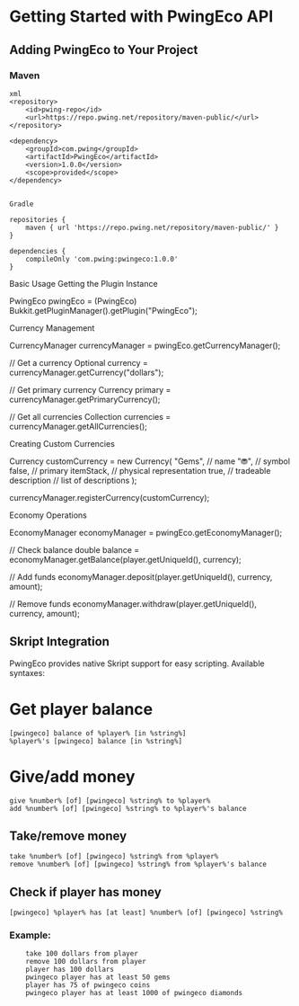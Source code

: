 # Getting Started with PwingEco API

## Adding PwingEco to Your Project

### Maven
```
xml
<repository>
    <id>pwing-repo</id>
    <url>https://repo.pwing.net/repository/maven-public/</url>
</repository>

<dependency>
    <groupId>com.pwing</groupId>
    <artifactId>PwingEco</artifactId>
    <version>1.0.0</version>
    <scope>provided</scope>
</dependency>


Gradle

repositories {
    maven { url 'https://repo.pwing.net/repository/maven-public/' }
}

dependencies {
    compileOnly 'com.pwing:pwingeco:1.0.0'
}
```

Basic Usage
Getting the Plugin Instance

PwingEco pwingEco = (PwingEco) Bukkit.getPluginManager().getPlugin("PwingEco");

Currency Management

CurrencyManager currencyManager = pwingEco.getCurrencyManager();

// Get a currency
Optional<Currency> currency = currencyManager.getCurrency("dollars");

// Get primary currency
Currency primary = currencyManager.getPrimaryCurrency();

// Get all currencies
Collection<Currency> currencies = currencyManager.getAllCurrencies();

Creating Custom Currencies

Currency customCurrency = new Currency(
    "Gems",          // name
    "⛃",            // symbol
    false,          // primary
    itemStack,      // physical representation
    true,           // tradeable
    description     // list of descriptions
);

currencyManager.registerCurrency(customCurrency);

Economy Operations

EconomyManager economyManager = pwingEco.getEconomyManager();

// Check balance
double balance = economyManager.getBalance(player.getUniqueId(), currency);

// Add funds
economyManager.deposit(player.getUniqueId(), currency, amount);

// Remove funds
economyManager.withdraw(player.getUniqueId(), currency, amount);


## Skript Integration

PwingEco provides native Skript support for easy scripting. Available syntaxes:

# Get player balance
```
[pwingeco] balance of %player% [in %string%]
%player%'s [pwingeco] balance [in %string%]
```
# Give/add money
```
give %number% [of] [pwingeco] %string% to %player%
add %number% [of] [pwingeco] %string% to %player%'s balance
```

## Take/remove money

```
take %number% [of] [pwingeco] %string% from %player%
remove %number% [of] [pwingeco] %string% from %player%'s balance
```

## Check if player has money

```
[pwingeco] %player% has [at least] %number% [of] [pwingeco] %string%
```

### Example:

```
    take 100 dollars from player
    remove 100 dollars from player
    player has 100 dollars
    pwingeco player has at least 50 gems
    player has 75 of pwingeco coins
    pwingeco player has at least 1000 of pwingeco diamonds
```
